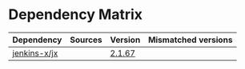 # Dependency Matrix

Dependency | Sources | Version | Mismatched versions
---------- | ------- | ------- | -------------------
[jenkins-x/jx](https://github.com/jenkins-x/jx.git) |  | [2.1.67](https://github.com/jenkins-x/jx/releases/tag/v2.1.67) | 
